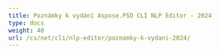 ```yaml
---
title: Poznámky k vydání Aspose.PSD CLI NLP Editor - 2024
type: docs
weight: 40
url: /cs/net/cli/nlp-editor/poznamky-k-vydani-2024/
---
```

